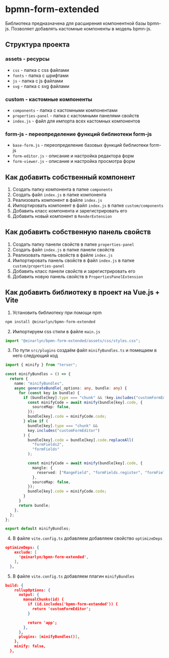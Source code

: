 # bpmn-form-extended

Библиотека предназначена для расширения компонентной базы bpmn-js. Позволяет добавлять кастомные компоненты в модель bpmn-js.

## Структура проекта

### assets - ресурсы

- `css` - папка с css файлами
- `fonts` - папка с шрифтами
- `js` - папка с js файлами
- `svg` - папка с svg файлами

### custom - кастомные компоненты

- `components` - папка с кастомными компонентами
- `properties-panel` - папка с кастомными панелями свойств
- `index.js` - файл для импорта всех кастомных компонентов

### form-js - переопределение функций библиотеки form-js

- `base-form.js` - переопределение базовых функций библиотеки form-js
- `form-editor.js` - описание и настройка редактора форм
- `form-viewer.js` - описание и настройка просмотра форм

## Как добавить собственный компонент

1. Создать папку компонента в папке `components`
2. Создать файл `index.js` в папке компонента
3. Реализовать компонент в файле `index.js`
4. Импортировать компонент в файл `index.js` в папке `custom/components`
5. Добавить класс компонента и зарегистрировать его
6. Добавить новый компонент в `RenderExtension`

## Как добавить собственную панель свойств

1. Создать папку панели свойств в папке `properties-panel`
2. Создать файл `index.js` в папке панели свойств
3. Реализовать панель свойств в файле `index.js`
4. Импортировать панель свойств в файл `index.js` в папке `custom/properties-panel`
5. Добавить класс панели свойств и зарегистрировать его
6. Добавить новую панель свойств в `PropertiesPanelExtension`

## Как добавить библиотеку в проект на Vue.js + Vite

1. Установить библиотеку при помощи npm

```bash
npm install @einarlyn/bpmn-form-extended
```

2. Импортируем css стили в файле `main.js`

```javascript
import "@einarlyn/bpmn-form-extended/assets/css/styles.css";
```

3. По пути `src/plugins` создаём файл `minifyBundles.ts` и помещаем в него следующий код

```typescript
import { minify } from "terser";

const minifyBundles = () => {
  return {
    name: "minifyBundles",
    async generateBundle(_options: any, bundle: any) {
      for (const key in bundle) {
        if (bundle[key].type === "chunk" && !key.includes("customFormEditor")) {
          const minifyCode = await minify(bundle[key].code, {
            sourceMap: false,
          });
          bundle[key].code = minifyCode.code;
        } else if (
          bundle[key].type === "chunk" &&
          key.includes("customFormEditor")
        ) {
          bundle[key].code = bundle[key].code.replaceAll(
            "formFields2",
            "formFields"
          );

          const minifyCode = await minify(bundle[key].code, {
            mangle: {
              reserved: ["RangeField", "formFields.register", "formFields"],
            },
            sourceMap: false,
          });
          bundle[key].code = minifyCode.code;
        }
      }
      return bundle;
    },
  };
};

export default minifyBundles;
```

4. В файле `vite.config.ts` добавляем добавляем свойство `optimizeDeps`

```json
optimizeDeps: {
    exclude: [
      '@einarlyn/bpmn-form-extended',
    ],
  },
```

5. В файле `vite.config.ts` добавляем плагин `minifyBundles`

```json
build: {
    rollupOptions: {
      output: {
        manualChunks(id) {
          if (id.includes('bpmn-form-extended')) {
            return 'customFormEditor';
          }

          return 'app';
        },
      },
      plugins: [minifyBundles()],
    },
    minify: false,
  },
```
